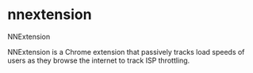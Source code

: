 # nnextension
NNExtension

NNExtension is a Chrome extension that passively tracks load speeds of users as they browse the internet to track ISP throttling.


